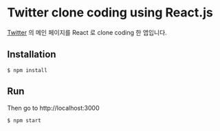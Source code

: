 # Twitter clone coding using React.js

[Twitter](https://twitter.com/home) 의 메인 페이지를 React 로 clone coding 한 앱입니다.

## Installation

```
$ npm install
```

## Run

Then go to http://localhost:3000

```
$ npm start
```
